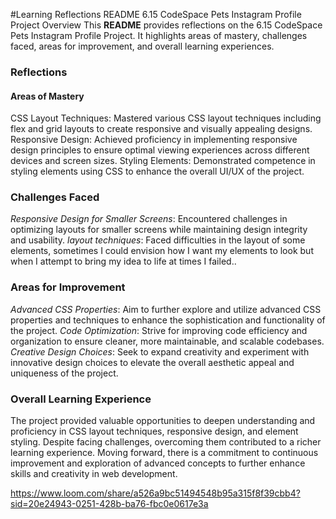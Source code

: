 #Learning Reflections README
6.15 CodeSpace Pets Instagram Profile Project
Overview
This **README** provides reflections on the 6.15 CodeSpace Pets Instagram Profile Project. It highlights areas of mastery, challenges faced, areas for improvement, and overall learning experiences.

### Reflections
#### Areas of **Mastery**
CSS Layout Techniques: Mastered various CSS layout techniques including flex and grid layouts to create responsive and visually appealing designs.
Responsive Design: Achieved proficiency in implementing responsive design principles to ensure optimal viewing experiences across different devices and screen sizes.
Styling Elements: Demonstrated competence in styling elements using CSS to enhance the overall UI/UX of the project.
### **Challenges Faced**
*Responsive Design for Smaller Screens*: Encountered challenges in optimizing layouts for smaller screens while maintaining design integrity and usability.
*layout techniques*: Faced difficulties in the layout of some elements, sometimes I could envision how I want my elements to look but when I attempt to bring my idea to life at times I failed..
### **Areas for Improvement**
*Advanced CSS Properties*: Aim to further explore and utilize advanced CSS properties and techniques to enhance the sophistication and functionality of the project.
*Code Optimization*: Strive for improving code efficiency and organization to ensure cleaner, more maintainable, and scalable codebases.
*Creative Design Choices*: Seek to expand creativity and experiment with innovative design choices to elevate the overall aesthetic appeal and uniqueness of the project.
### **Overall Learning Experience**
The project provided valuable opportunities to deepen understanding and proficiency in CSS layout techniques, responsive design, and element styling. Despite facing challenges, overcoming them contributed to a richer learning experience. Moving forward, there is a commitment to continuous improvement and exploration of advanced concepts to further enhance skills and creativity in web development.

https://www.loom.com/share/a526a9bc51494548b95a315f8f39cbb4?sid=20e24943-0251-428b-ba76-fbc0e0617e3a
